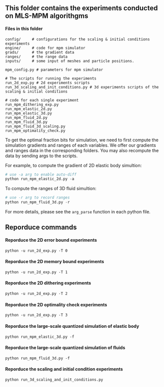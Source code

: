 ## This folder contains the experiments conducted on MLS-MPM algorithgms

#### Files in this folder

```shell
config/ 	# configurations for the scaling & initial conditions experiments
engine/ 	# code for mpm simulator
grads/		# the gradient data
ranges/		# the range data
inputs/		# some input of meshes and particle positions.

mpm_config.py # parameters for mpm simulator

# The scripts for running the experiments
run_2d_exp.py # 2d experiments scripts
run_3d_scaling_and_init_conditions.py # 3d experiments scripts of the scaling & initial conditions

# code for each single experiment
run_mpm_dithering_exp.py 
run_mpm_elastic_2d.py	 
run_mpm_elastic_3d.py
run_mpm_fluid_2d.py
run_mpm_fluid_3d.py
run_mpm_fluid_3d_scaling.py
run_mpm_optimality_check.py
```
To get the optimal fraction bits for simulation, we need to first compute the simulation gradients and ranges of each variables. We offer our gradients and ranges data in the corresponding folders. You may also recompute the data by sending args to the scripts. 

For example, to compute the gradient of 2D elastic body simultion:

```python
# use -a arg to enable auto-diff
python run_mpm_elastic_2d.py -a
```

To compute the ranges of 3D fluid simultion:

```python
# use -r arg to record ranges
python run_mpm_fluid_3d.py -r
```
For more details, please see the `arg_parse` function in each python file.

## Reporduce commands
#### Reporduce the 2D error bound experiments

```
python -u run_2d_exp.py -T 0
```

#### Reporduce the 2D memory bound experiments

```
python -u run_2d_exp.py -T 1
```

#### Reporduce the 2D dithering experiments

```
python -u run_2d_exp.py -T 2
```

#### Reporduce the 2D optimality check experiments

```
python -u run_2d_exp.py -T 3
```

#### Reporduce the large-scale quantized simulation of elastic body

```
python run_mpm_elastic_3d.py -f
```

#### Reporduce the large-scale quantized simulation of fluids

```
python run_mpm_fluid_3d.py -f
```

#### Reporduce the scaling and initial condition experiments

```
python run_3d_scaling_and_init_conditions.py
```